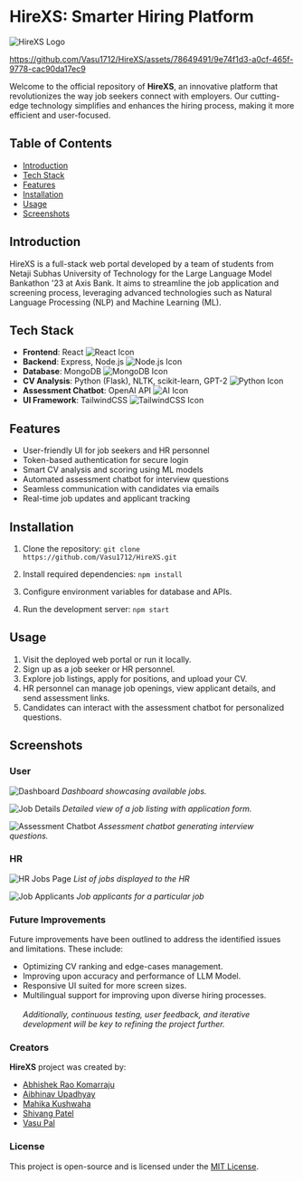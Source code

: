 # HireXS: Smarter Hiring Platform

![HireXS Logo](https://github.com/AbhishekkRao/HireXS/assets/77543486/b4046151-e1c9-420b-bd28-3a21b45fc568)


https://github.com/Vasu1712/HireXS/assets/78649491/9e74f1d3-a0cf-465f-9778-cac90da17ec9




Welcome to the official repository of **HireXS**, an innovative platform that revolutionizes the way job seekers connect with employers. Our cutting-edge technology simplifies and enhances the hiring process, making it more efficient and user-focused.

## Table of Contents

- [Introduction](#introduction)
- [Tech Stack](#tech-stack)
- [Features](#features)
- [Installation](#installation)
- [Usage](#usage)
- [Screenshots](#screenshots)

## Introduction

HireXS is a full-stack web portal developed by a team of students from Netaji Subhas University of Technology for the Large Language Model Bankathon '23 at Axis Bank. It aims to streamline the job application and screening process, leveraging advanced technologies such as Natural Language Processing (NLP) and Machine Learning (ML).

## Tech Stack

- **Frontend**: React ![React Icon](https://img.icons8.com/plasticine/30/000000/react.png)
- **Backend**: Express, Node.js ![Node.js Icon](https://img.icons8.com/color/30/000000/nodejs.png)
- **Database**: MongoDB ![MongoDB Icon](https://img.icons8.com/color/30/000000/mongodb.png)
- **CV Analysis**: Python (Flask), NLTK, scikit-learn, GPT-2 ![Python Icon](https://img.icons8.com/color/30/000000/python.png)
- **Assessment Chatbot**: OpenAI API ![AI Icon](https://img.icons8.com/color/30/000000/artificial-intelligence.png)
- **UI Framework**: TailwindCSS ![TailwindCSS Icon](https://img.icons8.com/color/30/000000/tailwind-css.png)

## Features

- User-friendly UI for job seekers and HR personnel
- Token-based authentication for secure login
- Smart CV analysis and scoring using ML models
- Automated assessment chatbot for interview questions
- Seamless communication with candidates via emails
- Real-time job updates and applicant tracking

## Installation

1. Clone the repository:
```git clone https://github.com/Vasu1712/HireXS.git```


2. Install required dependencies:
```npm install```

3. Configure environment variables for database and APIs.

4. Run the development server:
```npm start```

## Usage

1. Visit the deployed web portal or run it locally.
2. Sign up as a job seeker or HR personnel.
3. Explore job listings, apply for positions, and upload your CV.
4. HR personnel can manage job openings, view applicant details, and send assessment links.
5. Candidates can interact with the assessment chatbot for personalized questions.

## Screenshots

### User

![Dashboard](https://github.com/AbhishekkRao/HireXS/assets/77543486/a600ab44-6aed-4e8b-9a40-7954ac6e309b)
*Dashboard showcasing available jobs.*

![Job Details](https://github.com/AbhishekkRao/HireXS/assets/77543486/a71a4463-5067-4822-b777-a52bf1cb8c2e)
*Detailed view of a job listing with application form.*

![Assessment Chatbot](https://github.com/AbhishekkRao/HireXS/assets/77543486/c2c6fd3e-1bff-42d6-9aa7-43a1bcd3d76d)
*Assessment chatbot generating interview questions.*

### HR
![HR Jobs Page](https://github.com/AbhishekkRao/HireXS/assets/77543486/5086805a-5615-498d-9805-3cccb30c6d06)
*List of jobs displayed to the HR*

![Job Applicants](https://github.com/AbhishekkRao/HireXS/assets/77543486/28c5fd45-d2a9-4437-b369-254aba9b4ea7)
*Job applicants for a particular job*

### Future Improvements

Future improvements have been outlined to address the identified issues and limitations. These include:
- Optimizing CV ranking and edge-cases management.
- Improving upon accuracy and performance of LLM Model.
- Responsive UI suited for more screen sizes.
- Multilingual support for improving upon diverse hiring processes.
<br><br>
<i>Additionally, continuous testing, user feedback, and iterative development will be key to refining the project further.</i>


### Creators

<b>HireXS</b> project was created by:

- [Abhishek Rao Komarraju](https://github.com/AbhishekkRao)
- [Aibhinav Upadhyay](https://github.com/Abhixsmasher)
- [Mahika Kushwaha](https://github.com/xx-Mahika-xx)
- [Shivang Patel](https://github.com/Shivang-Patel)
- [Vasu Pal](https://github.com/Vasu1712)

### License

This project is open-source and is licensed under the [MIT License](LICENSE).
